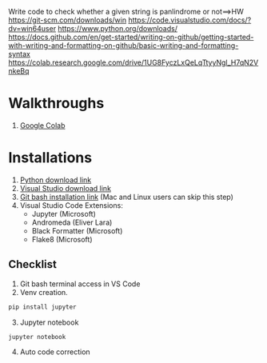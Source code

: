 Write code to check whether a given string is panlindrome or not==>HW
https://git-scm.com/downloads/win
https://code.visualstudio.com/docs/?dv=win64user
https://www.python.org/downloads/
https://docs.github.com/en/get-started/writing-on-github/getting-started-with-writing-and-formatting-on-github/basic-writing-and-formatting-syntax
https://colab.research.google.com/drive/1UG8FyczLxQeLqTtyyNgl_H7qN2VnkeBq

# Walkthroughs
1. [Google Colab](https://colab.research.google.com/)

# Installations

1. [Python download link](https://www.python.org/downloads/)
2. [Visual Studio download link](https://code.visualstudio.com/download)
3. [Git bash installation link](https://git-scm.com/downloads) (Mac and Linux users can skip this step)
4. Visual Studio Code Extensions:
    - Jupyter (Microsoft)
    - Andromeda (Eliver Lara)
    - Black Formatter (Microsoft)
    - Flake8 (Microsoft)

## Checklist
1. Git bash terminal access in VS Code
2. Venv creation. 
```bash 
pip install jupyter
```
3. Jupyter notebook
```bash
jupyter notebook
```
4. Auto code correction
